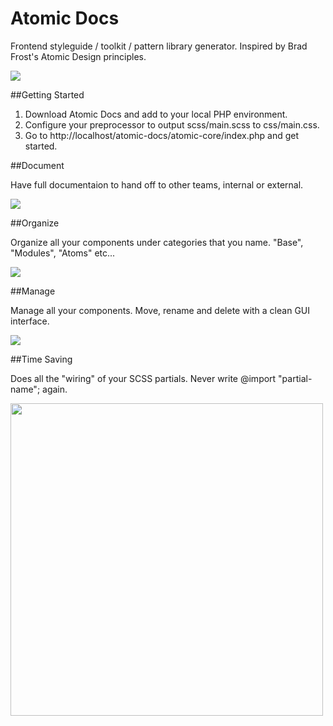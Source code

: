 # Atomic Docs

Frontend styleguide / toolkit / pattern library generator. Inspired by Brad Frost's Atomic Design principles.

<a href="http://atomicdocs.io/"><img class="demoImg" src="http://atomicdocs.io/img/demo1.gif"></a>

##Getting Started

1. Download Atomic Docs and add to your local PHP environment. 
2. Configure your preprocessor to output scss/main.scss to css/main.css. 
3. Go to http://localhost/atomic-docs/atomic-core/index.php and get started.

##Document

Have full documentaion to hand off to other teams, internal or external.

<img class="docImage" src="http://atomicdocs.io/img/document.png">

##Organize

Organize all your components under categories that you name. "Base", "Modules", "Atoms" etc...

<img src="http://atomicdocs.io/img/organize.png"/>

##Manage

Manage all your components. Move, rename and delete with a clean GUI interface.

<img src="http://atomicdocs.io/img/manage.gif"/>

##Time Saving

Does all the "wiring" of your SCSS partials. Never write @import "partial-name"; again.

<img width="500" src="http://atomicdocs.io/img/helpful.png"/>
